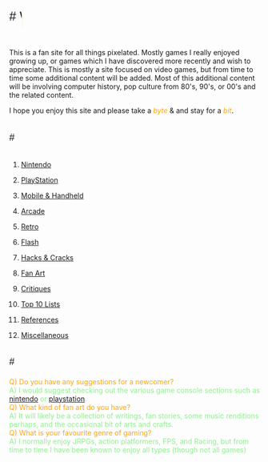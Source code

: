 <style>
.typed {
  background-size: cover;
  font-family: 'Trebuchet MS', sans-serif; 
}
.type-container{
  display: inline-block;
}
.typed-out{
  overflow: hidden;
  border-right: .15em solid orange;
  white-space: nowrap;
  animation: typing 1.2s steps(20, end) forwards, blink 1.3s infinite;
  font-size: 1.6rem;
  width: 0;
}
.typed-out:after{
  overflow: initial;
}
.a{
    color:lightgreen
}
.q {
    color:orange
}
.lrg {
    font-size: 1.8em;
    padding-right: 0.2em
}
.md {
    font-size: 1.4em;
    padding-right: 0.3em
}
.sm {
    font-size: 0.75em;
}

@keyframes typing {
  from { width: 0 }
  to { width: 100% }
}
@keyframes blink {
  from { border-color: transparent }
  to { border-color: orange; }
}
</style>

<div class="typed">
<div class="type-container">
  <p class="typed-out lrg"># Welcome to the Pixels Cafe 👾 ☕</p>
  </div>
</div>

This is a fan site for all things pixelated. Mostly games I really enjoyed growing up, or games which I have discovered more recently and wish to appreciate. This is mostly a site focused on video games, but from time to time some additional content will be added. Most of this additional content will be involving computer history, pop culture from 80's, 90's, or 00's and the related content.

I hope you enjoy this site and please take a <i style="color:orange">byte</i> & and stay for a <i style="color:orange">bit</i>.

<div class="typed">
<div class="type-container">
  <p class="typed-out md"># Table of Contents 🌵 </p>
  </div>
</div>

1. [Nintendo](/pages/nintendo.md)

2. [PlayStation]()

3. [Mobile & Handheld]()

4. [Arcade]()

5. [Retro]()

6. [Flash]()

7. [Hacks & Cracks]()

8. [Fan Art]()

9. [Critiques]()

10. [Top 10 Lists]()

11. [References]()

12. [Miscellaneous]()

<div class="typed">
<div class="type-container">
  <p class="typed-out md"># FAQ 🐙 </p>
  </div>
</div>

<div class="q">Q) Do you have any suggestions for a newcomer?</div>

<div class="a">A) I would suggest checking out the various game console sections such as <a href="/pages/nintendo.md">nintendo</a> or <a href="/pages/playstation.md">playstation</a>.</div>

<div class="q">Q) What kind of fan art do you have?</div>

<div class="a">A) It will likely be a collection of writings, fan stories, some music renditions perhaps, and the occasional bit of arts and crafts.</div>

<div class="q">Q) What is your favourite genre of gaming?</div>

<div class="a">A) I normally enjoy JRPGs, action platformers, FPS, and Racing, but from time to time I have been known to enjoy all types (though not all games)</div>
